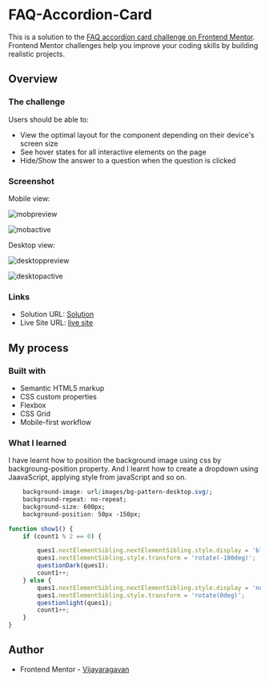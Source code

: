 # FAQ-Accordion-Card

This is a solution to the [FAQ accordion card challenge on Frontend Mentor](https://www.frontendmentor.io/challenges/faq-accordion-card-XlyjD0Oam). Frontend Mentor challenges help you improve your coding skills by building realistic projects. 

## Overview

### The challenge
Users should be able to:

- View the optimal layout for the component depending on their device's screen size
- See hover states for all interactive elements on the page
- Hide/Show the answer to a question when the question is clicked

### Screenshot

Mobile view:

![mobpreview](https://user-images.githubusercontent.com/95960286/194751909-7d85c1dd-8f76-416f-a65b-e083ecb2dd78.png)

![mobactive](https://user-images.githubusercontent.com/95960286/194751911-2156bfc2-c8ba-4c73-aab4-93ea7a7a3044.png)


Desktop view:

![desktoppreview](https://user-images.githubusercontent.com/95960286/194751926-bfb4e4f2-72de-4ec3-84c0-5fa6aa95ae52.png)

![desktopactive](https://user-images.githubusercontent.com/95960286/194751931-351e7733-5643-4b2a-abcb-e55b3e6f43d2.png)

### Links

- Solution URL: [Solution](https://www.frontendmentor.io/solutions/faq-accordion-card-nQIAV9lUZL)
- Live Site URL: [live site](https://astounding-quokka-4dcf36.netlify.app/)


## My process

### Built with

- Semantic HTML5 markup
- CSS custom properties
- Flexbox
- CSS Grid
- Mobile-first workflow

### What I learned

I have learnt how to position the background image using css by backgroung-position property. And I learnt how to create a dropdown using JaavaScript, applying style from javaScript and so on.


```css
    background-image: url(images/bg-pattern-desktop.svg);
    background-repeat: no-repeat;
    background-size: 600px;
    background-position: 50px -150px;
```
```js
function show1() {
    if (count1 % 2 == 0) {

        ques1.nextElementSibling.nextElementSibling.style.display = 'block';
        ques1.nextElementSibling.style.transform = 'rotate(-180deg)';
        questionDark(ques1);
        count1++;
    } else {
        ques1.nextElementSibling.nextElementSibling.style.display = 'none';
        ques1.nextElementSibling.style.transform = 'rotate(0deg)';
        questionlight(ques1);
        count1++;
    }
}

```

## Author

- Frontend Mentor - [Vijayaragavan](https://www.frontendmentor.io/profile/yourusername)
